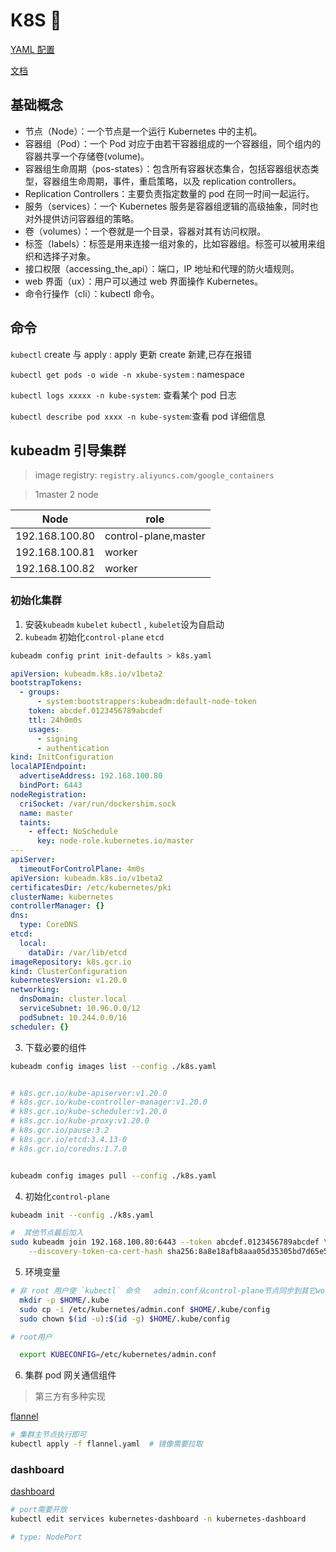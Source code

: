 # K8S 📘

[YAML 配置](https://k8syaml.com/)

[文档](https://kubernetes.io/zh/)

## 基础概念

- 节点（Node）：一个节点是一个运行 Kubernetes 中的主机。
- 容器组（Pod）：一个 Pod 对应于由若干容器组成的一个容器组，同个组内的容器共享一个存储卷(volume)。
- 容器组生命周期（pos-states）：包含所有容器状态集合，包括容器组状态类型，容器组生命周期，事件，重启策略，以及 replication controllers。
- Replication Controllers：主要负责指定数量的 pod 在同一时间一起运行。
- 服务（services）：一个 Kubernetes 服务是容器组逻辑的高级抽象，同时也对外提供访问容器组的策略。
- 卷（volumes）：一个卷就是一个目录，容器对其有访问权限。
- 标签（labels）：标签是用来连接一组对象的，比如容器组。标签可以被用来组织和选择子对象。
- 接口权限（accessing_the_api）：端口，IP 地址和代理的防火墙规则。
- web 界面（ux）：用户可以通过 web 界面操作 Kubernetes。
- 命令行操作（cli）：kubectl 命令。

## 命令

`kubectl` create 与 apply : apply 更新 create 新建,已存在报错

`kubectl get pods -o wide -n xkube-system` : namespace

`kubectl logs xxxxx -n kube-system`: 查看某个 pod 日志

`kubectl describe pod xxxx -n kube-system`:查看 pod 详细信息

## kubeadm 引导集群

> image registry: `registry.aliyuncs.com/google_containers`

> 1master 2 node

| Node           | role                 |
| -------------- | -------------------- |
| 192.168.100.80 | control-plane,master |
| 192.168.100.81 | worker               |
| 192.168.100.82 | worker               |

### 初始化集群

1. 安装`kubeadm` `kubelet` `kubectl` , `kubelet`设为自启动
2. `kubeadm` 初始化`control-plane` `etcd`

```bash
kubeadm config print init-defaults > k8s.yaml
```

```yaml
apiVersion: kubeadm.k8s.io/v1beta2
bootstrapTokens:
  - groups:
      - system:bootstrappers:kubeadm:default-node-token
    token: abcdef.0123456789abcdef
    ttl: 24h0m0s
    usages:
      - signing
      - authentication
kind: InitConfiguration
localAPIEndpoint:
  advertiseAddress: 192.168.100.80
  bindPort: 6443
nodeRegistration:
  criSocket: /var/run/dockershim.sock
  name: master
  taints:
    - effect: NoSchedule
      key: node-role.kubernetes.io/master
---
apiServer:
  timeoutForControlPlane: 4m0s
apiVersion: kubeadm.k8s.io/v1beta2
certificatesDir: /etc/kubernetes/pki
clusterName: kubernetes
controllerManager: {}
dns:
  type: CoreDNS
etcd:
  local:
    dataDir: /var/lib/etcd
imageRepository: k8s.gcr.io
kind: ClusterConfiguration
kubernetesVersion: v1.20.0
networking:
  dnsDomain: cluster.local
  serviceSubnet: 10.96.0.0/12
  podSubnet: 10.244.0.0/16
scheduler: {}
```

3. 下载必要的组件

```bash
kubeadm config images list --config ./k8s.yaml


# k8s.gcr.io/kube-apiserver:v1.20.0
# k8s.gcr.io/kube-controller-manager:v1.20.0
# k8s.gcr.io/kube-scheduler:v1.20.0
# k8s.gcr.io/kube-proxy:v1.20.0
# k8s.gcr.io/pause:3.2
# k8s.gcr.io/etcd:3.4.13-0
# k8s.gcr.io/coredns:1.7.0


kubeadm config images pull --config ./k8s.yaml
```

4. 初始化`control-plane`

```bash
kubeadm init --config ./k8s.yaml

#  其他节点最后加入
sudo kubeadm join 192.168.100.80:6443 --token abcdef.0123456789abcdef \
    --discovery-token-ca-cert-hash sha256:8a8e18afb8aaa05d35305bd7d65e50542d5673032fcb0988089a298fe330cea3

```

5. 环境变量

```bash
# 非 root 用户使 `kubectl` 命令   admin.conf从control-plane节点同步到其它worker节点
  mkdir -p $HOME/.kube
  sudo cp -i /etc/kubernetes/admin.conf $HOME/.kube/config
  sudo chown $(id -u):$(id -g) $HOME/.kube/config

# root用户

  export KUBECONFIG=/etc/kubernetes/admin.conf

```

6. 集群 pod 网关通信组件

> 第三方有多种实现

[flannel](https://github.com/coreos/flannel)

```bash
# 集群主节点执行即可
kubectl apply -f flannel.yaml  # 镜像需要拉取
```

### dashboard

[dashboard](https://github.com/kubernetes/dashboard/)

```bash
# port需要开放
kubectl edit services kubernetes-dashboard -n kubernetes-dashboard

# type: NodePort
```
